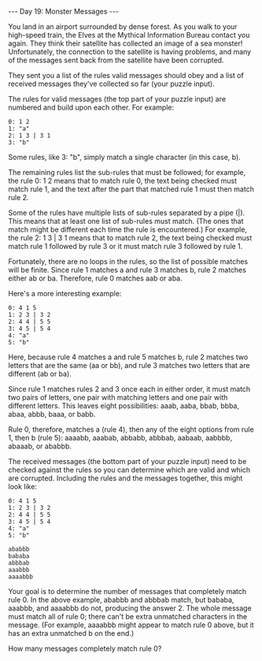 --- Day 19: Monster Messages ---

You land in an airport surrounded by dense forest. As you walk to your high-speed train, the Elves at the Mythical Information 
Bureau contact you again. They think their satellite has collected an image of a sea monster! Unfortunately, the connection to the 
satellite is having problems, and many of the messages sent back from the satellite have been corrupted.

They sent you a list of the rules valid messages should obey and a list of received messages they've collected so far (your puzzle 
input).

The rules for valid messages (the top part of your puzzle input) are numbered and build upon each other. For example:
```
0: 1 2
1: "a"
2: 1 3 | 3 1
3: "b"
```
Some rules, like 3: "b", simply match a single character (in this case, b).

The remaining rules list the sub-rules that must be followed; for example, the rule 0: 1 2 means that to match rule 0, the text 
being checked must match rule 1, and the text after the part that matched rule 1 must then match rule 2.

Some of the rules have multiple lists of sub-rules separated by a pipe (|). This means that at least one list of sub-rules must 
match. (The ones that match might be different each time the rule is encountered.) For example, the rule 2: 1 3 | 3 1 means that 
to match rule 2, the text being checked must match rule 1 followed by rule 3 or it must match rule 3 followed by rule 1.

Fortunately, there are no loops in the rules, so the list of possible matches will be finite. Since rule 1 matches a and rule 3 
matches b, rule 2 matches either ab or ba. Therefore, rule 0 matches aab or aba.

Here's a more interesting example:
```
0: 4 1 5
1: 2 3 | 3 2
2: 4 4 | 5 5
3: 4 5 | 5 4
4: "a"
5: "b"
```
Here, because rule 4 matches a and rule 5 matches b, rule 2 matches two letters that are the same (aa or bb), and rule 3 matches 
two letters that are different (ab or ba).

Since rule 1 matches rules 2 and 3 once each in either order, it must match two pairs of letters, one pair with matching letters 
and one pair with different letters. This leaves eight possibilities: aaab, aaba, bbab, bbba, abaa, abbb, baaa, or babb.

Rule 0, therefore, matches a (rule 4), then any of the eight options from rule 1, then b (rule 5): aaaabb, aaabab, abbabb, abbbab, 
aabaab, aabbbb, abaaab, or ababbb.

The received messages (the bottom part of your puzzle input) need to be checked against the rules so you can determine which are 
valid and which are corrupted. Including the rules and the messages together, this might look like:
```
0: 4 1 5
1: 2 3 | 3 2
2: 4 4 | 5 5
3: 4 5 | 5 4
4: "a"
5: "b"

ababbb
bababa
abbbab
aaabbb
aaaabbb
```
Your goal is to determine the number of messages that completely match rule 0. In the above example, ababbb and abbbab match, but 
bababa, aaabbb, and aaaabbb do not, producing the answer 2. The whole message must match all of rule 0; there can't be extra 
unmatched characters in the message. (For example, aaaabbb might appear to match rule 0 above, but it has an extra unmatched b on 
the end.)

How many messages completely match rule 0?
